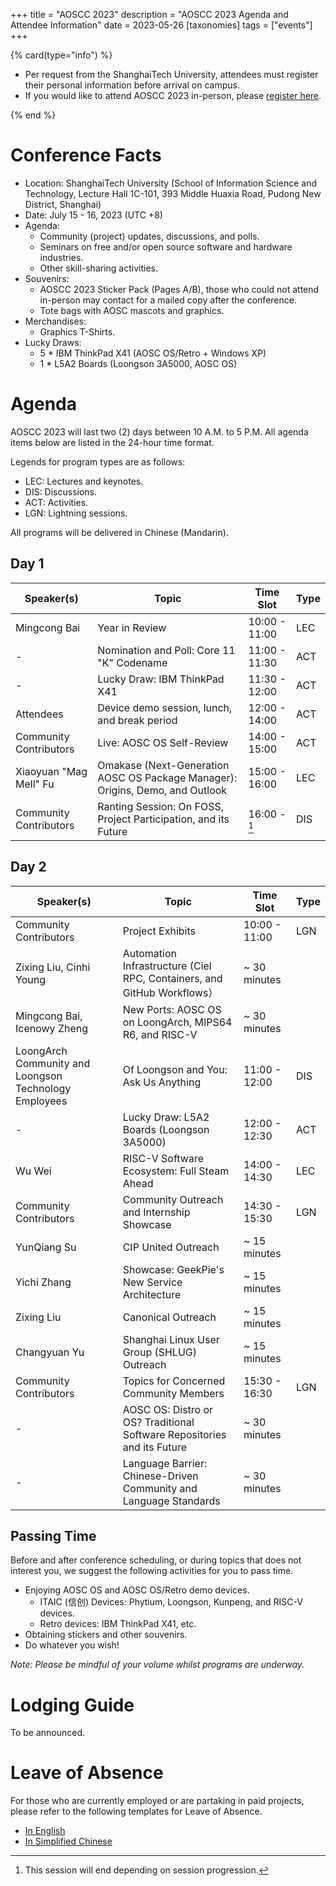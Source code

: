 +++
title = "AOSCC 2023"
description = "AOSCC 2023 Agenda and Attendee Information"
date = 2023-05-26
[taxonomies]
tags = ["events"]
+++

{% card(type="info") %}

- Per request from the ShanghaiTech University, attendees must register their personal information before arrival on campus.
- If you would like to attend AOSCC 2023 in-person, please [register here](https://forms.gle/vc8sd3yah7eMNmoP7).

{% end %}

# Conference Facts

- Location: ShanghaiTech University (School of Information Science and Technology, Lecture Hall 1C-101, 393 Middle Huaxia Road, Pudong New District, Shanghai)
- Date: July 15 - 16, 2023 (UTC +8)
- Agenda:
	- Community (project) updates, discussions, and polls.
	- Seminars on free and/or open source software and hardware industries.
	- Other skill-sharing activities.
- Souvenirs:
	- AOSCC 2023 Sticker Pack (Pages A/B), those who could not attend in-person may contact for a mailed copy after the conference.
	- Tote bags with AOSC mascots and graphics.
- Merchandises:
	- Graphics T-Shirts.
- Lucky Draws:
	- 5 * IBM ThinkPad X41 (AOSC OS/Retro + Windows XP)
	- 1 * L5A2 Boards (Loongson 3A5000, AOSC OS)

# Agenda

AOSCC 2023 will last two (2) days between 10 A.M. to 5 P.M. All agenda items below are listed in the 24-hour time format.

Legends for program types are as follows:

- LEC: Lectures and keynotes.
- DIS: Discussions.
- ACT: Activities.
- LGN: Lightning sessions.

All programs will be delivered in Chinese (Mandarin).

## Day 1

| Speaker(s)              | Topic                                                                         | Time Slot     | Type   |
|-------------------------|-------------------------------------------------------------------------------|---------------|--------|
| Mingcong Bai            | Year in Review                                                                | 10:00 - 11:00 | LEC    |
| -                       | Nomination and Poll: Core 11 "K" Codename                                     | 11:00 - 11:30 | ACT    |
| -                       | Lucky Draw: IBM ThinkPad X41                                                  | 11:30 - 12:00 | ACT    |
| Attendees               | Device demo session, lunch, and break period                                  | 12:00 - 14:00 | ACT    |
| Community Contributors  | Live: AOSC OS Self-Review                                                     | 14:00 - 15:00 | ACT    |
| Xiaoyuan "Mag Mell" Fu  | Omakase (Next-Generation AOSC OS Package Manager): Origins, Demo, and Outlook | 15:00 - 16:00 | LEC    |
| Community Contributors  | Ranting Session: On FOSS, Project Participation, and its Future               | 16:00 - [^1]  | DIS    |

[^1]: This session will end depending on session progression.

## Day 2

| Speaker(s)                  | Topic                                                                         | Time Slot     | Type   |
|-----------------------------|-------------------------------------------------------------------------------|---------------|--------|
| Community Contributors      | Project Exhibits                                                              | 10:00 - 11:00 | LGN    |
| Zixing Liu, Cinhi Young     | Automation Infrastructure (Ciel RPC, Containers, and GitHub Workflows）       | \~ 30 minutes |        |
| Mingcong Bai, Icenowy Zheng | New Ports: AOSC OS on LoongArch, MIPS64 R6, and RISC-V                        | \~ 30 minutes |        |
| LoongArch Community and Loongson Technology Employees | Of Loongson and You: Ask Us Anything                | 11:00 - 12:00 | DIS    |
| -                           | Lucky Draw: L5A2 Boards (Loongson 3A5000)                                     | 12:00 - 12:30 | ACT    |
| Wu Wei                      | RISC-V Software Ecosystem: Full Steam Ahead                                   | 14:00 - 14:30 | LEC    |
| Community Contributors      | Community Outreach and Internship Showcase                                    | 14:30 - 15:30 | LGN    |
| YunQiang Su                 | CIP United Outreach                                                           | \~ 15 minutes |        |
| Yichi Zhang                 | Showcase: GeekPie's New Service Architecture                                  | \~ 15 minutes |        |
| Zixing Liu                  | Canonical Outreach                                                            | \~ 15 minutes |        |
| Changyuan Yu                | Shanghai Linux User Group (SHLUG) Outreach                                    | \~ 15 minutes |        |
| Community Contributors      | Topics for Concerned Community Members                                        | 15:30 - 16:30 | LGN    |
| -                           | AOSC OS: Distro or OS? Traditional Software Repositories and its Future       | \~ 30 minutes |        |
| -                           | Language Barrier: Chinese-Driven Community and Language Standards             | \~ 30 minutes |        |

## Passing Time

Before and after conference scheduling, or during topics that does not interest you, we suggest the following activities for you to pass time.

- Enjoying AOSC OS and AOSC OS/Retro demo devices.
	- ITAIC (信创) Devices: Phytium, Loongson, Kunpeng, and RISC-V devices.
	- Retro devices: IBM ThinkPad X41, etc.
- Obtaining stickers and other souvenirs.
- Do whatever you wish!

*Note: Please be mindful of your volume whilst programs are underway.*

# Lodging Guide

To be announced.

# Leave of Absence

For those who are currently employed or are partaking in paid projects, please refer to the following templates for Leave of Absence.

- [In English](https://docs.google.com/document/d/1GkCdseMtRllGBpt7KWlgP5SUbX17DO81zB72PPHXKck/)
- [In Simplified Chinese](https://docs.google.com/document/d/1296FHRsfwcT9NNsqtS2I-LT2LaCLrpVcMxJcl3Lhzos/)
